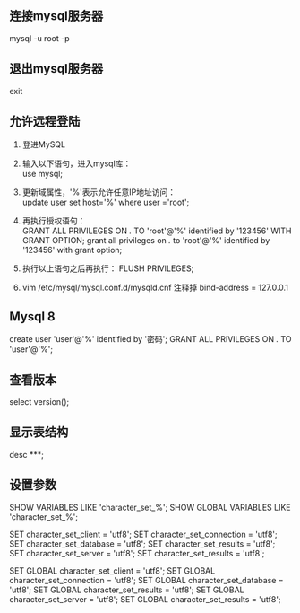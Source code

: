 
## 连接mysql服务器
mysql -u root -p

## 退出mysql服务器
exit

## 允许远程登陆
1. 登进MySQL

2. 输入以下语句，进入mysql库：  
    use mysql;

3. 更新域属性，'%'表示允许任意IP地址访问：  
    update user set host='%' where user ='root';

4. 再执行授权语句：  
    GRANT ALL PRIVILEGES ON *.* TO 'root'@'%' identified by '123456' WITH GRANT OPTION;
    grant all privileges on *.* to 'root'@'%' identified by '123456' with grant option;

5. 执行以上语句之后再执行：
    FLUSH PRIVILEGES;

6. vim /etc/mysql/mysql.conf.d/mysqld.cnf
   注释掉 bind-address          = 127.0.0.1

## Mysql 8
create user 'user'@'%' identified by '密码';
GRANT ALL PRIVILEGES ON *.* TO 'user'@'%';

## 查看版本
select version();

## 显示表结构
desc ***;

## 设置参数

SHOW VARIABLES LIKE 'character_set_%';
SHOW GLOBAL VARIABLES LIKE 'character_set_%';

SET character_set_client = 'utf8';
SET character_set_connection = 'utf8';
SET character_set_database = 'utf8';
SET character_set_results = 'utf8';
SET character_set_server = 'utf8';
SET character_set_results = 'utf8';

SET GLOBAL  character_set_client = 'utf8';
SET GLOBAL  character_set_connection = 'utf8';
SET GLOBAL  character_set_database = 'utf8';
SET GLOBAL  character_set_results = 'utf8';
SET GLOBAL  character_set_server = 'utf8';
SET GLOBAL  character_set_results = 'utf8';